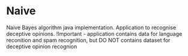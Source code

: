 # Naive
Naive Bayes algorithm java implementation. Application to recognise deceptive opinions. 
!Important - application contains data for language reconition and spam recognition, but DO NOT contains dataset for deceptive opinion recognion 
